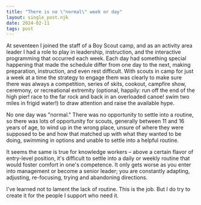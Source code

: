 ```yaml
---
title: "There is no \"normal\" week or day"
layout: single_post.njk
date: 2024-02-11
tags: post
---
```


At seventeen I joined the staff of a Boy Scout camp, and as an activity area leader I had a role to play in leadership, instruction, and the interactive programming that occurred each week. Each day had something special happening that made the schedule differ from one day to the next, making preparation, instruction, and even rest difficult. With scouts in camp for just a week at a time the strategy to engage them was clearly to make sure there was always a competition, series of skits, cookout, campfire show, ceremony, or recreational extremity (optional, happily: run off the end of the high pier! race to the far rock and back in an overloaded canoe! swim two miles in frigid water!) to draw attention and raise the available hype.

No one day was "normal." There was no opportunity to settle into a routine, so there was lots of opportunity for scouts, generally between 11 and 16 years of age, to wind up in the wrong place, unsure of where they were supposed to be and how that matched up with what they wanted to be doing, swimming in options and unable to settle into a helpful routine.

It seems the same is true for knowledge workers – above a certain flavor of entry-level position, it's difficult to settle into a daily or weekly routine that would foster comfort in one's competence. It only gets worse as you enter into management or become a senior leader; you are constantly adapting, adjusting, re-focusing, trying and abandoning directions.

I've learned not to lament the lack of routine. This is the job. But I do try to create it for the people I support who need it.
